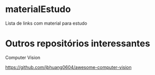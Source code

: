 # materialEstudo
Lista de links com material para estudo

# Outros repositórios interessantes
Computer Vision

https://github.com/jbhuang0604/awesome-computer-vision
